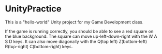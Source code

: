 # UnityPractice

This is a "hello-world" Unity project for my Game Development class. 

If the game is running correctly, you should be able to see a red square on the blue background. The square can move up-left-down-right with the W A S D keys. It can also move diagonally with the Q(top left) Z(bottom-left) R(top-right) C(bottom-right) keys.
